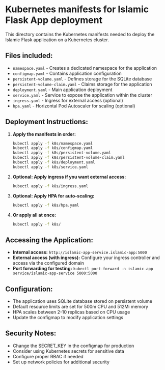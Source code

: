 # Kubernetes manifests for Islamic Flask App deployment

This directory contains the Kubernetes manifests needed to deploy the Islamic Flask application on a Kubernetes cluster.

## Files included:

- `namespace.yaml` - Creates a dedicated namespace for the application
- `configmap.yaml` - Contains application configuration
- `persistent-volume.yaml` - Defines storage for the SQLite database
- `persistent-volume-claim.yaml` - Claims storage for the application
- `deployment.yaml` - Main application deployment
- `service.yaml` - Service to expose the application within the cluster
- `ingress.yaml` - Ingress for external access (optional)
- `hpa.yaml` - Horizontal Pod Autoscaler for scaling (optional)

## Deployment Instructions:

1. **Apply the manifests in order:**
   ```bash
   kubectl apply -f k8s/namespace.yaml
   kubectl apply -f k8s/configmap.yaml
   kubectl apply -f k8s/persistent-volume.yaml
   kubectl apply -f k8s/persistent-volume-claim.yaml
   kubectl apply -f k8s/deployment.yaml
   kubectl apply -f k8s/service.yaml
   ```

2. **Optional: Apply ingress if you want external access:**
   ```bash
   kubectl apply -f k8s/ingress.yaml
   ```

3. **Optional: Apply HPA for auto-scaling:**
   ```bash
   kubectl apply -f k8s/hpa.yaml
   ```

4. **Or apply all at once:**
   ```bash
   kubectl apply -f k8s/
   ```

## Accessing the Application:

- **Internal access:** `http://islamic-app-service.islamic-app:5000`
- **External access (with ingress):** Configure your ingress controller and access via the configured domain
- **Port forwarding for testing:** `kubectl port-forward -n islamic-app service/islamic-app-service 5000:5000`

## Configuration:

- The application uses SQLite database stored on persistent volume
- Default resource limits are set for 500m CPU and 512Mi memory
- HPA scales between 2-10 replicas based on CPU usage
- Update the configmap to modify application settings

## Security Notes:

- Change the SECRET_KEY in the configmap for production
- Consider using Kubernetes secrets for sensitive data
- Configure proper RBAC if needed
- Set up network policies for additional security
